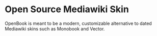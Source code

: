 # Open Source Mediawiki Skin

OpenBook is meant to be a modern, customizable alternative to dated Mediawiki skins such as Monobook and Vector.

